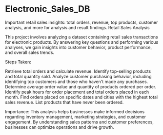 # Electronic_Sales_DB
Important retail sales insights: total orders, revenue, top products, customer analysis, and more for analysis and result findings. 
Retail Sales Analysis

This project involves analyzing a dataset containing retail sales transactions for electronic products. By answering key questions and performing various analyses, we gain insights into customer behavior, product performance, and overall sales trends.

Steps Taken:

Retrieve total orders and calculate revenue.
Identify top-selling products and total quantity sold.
Analyze customer purchasing behavior, including identifying top customers and those who haven't made any purchases.
Determine average order value and quantity of products ordered per order.
Identify peak hours for order placement and total orders placed in each month.
Find orders placed on specific dates and cities with the highest total sales revenue.
List products that have never been ordered.

Importance:
This analysis helps businesses make informed decisions regarding inventory management, marketing strategies, and customer engagement. 
By understanding sales patterns and customer preferences, businesses can optimize operations and drive growth.
